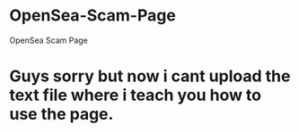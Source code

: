 # OpenSea-Scam-Page
OpenSea Scam Page

# Guys sorry but now i cant upload the text file where i teach you how to use the page.
